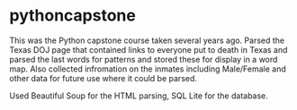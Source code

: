 # pythoncapstone

This was the Python capstone course taken several years ago.  Parsed the Texas DOJ page that contained links to everyone put to death in Texas and parsed the last words for patterns and stored these for display in a word map.  Also collected infromation on the inmates including Male/Female and other data for future use where it could be parsed.

Used Beautiful Soup for the HTML parsing, SQL Lite for the database.
